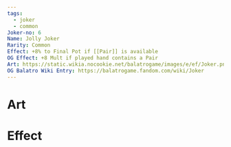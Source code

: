 ```yaml
---
tags:
  - joker
  - common
Joker-no: 6
Name: Jolly Joker
Rarity: Common
Effect: +8% to Final Pot if [[Pair]] is available
OG Effect: +8 Mult if played hand contains a Pair
Art: https://static.wikia.nocookie.net/balatrogame/images/e/ef/Joker.png/revision/latest?cb=20230925003651
OG Balatro Wiki Entry: https://balatrogame.fandom.com/wiki/Joker
---
```

# Art
# Effect
